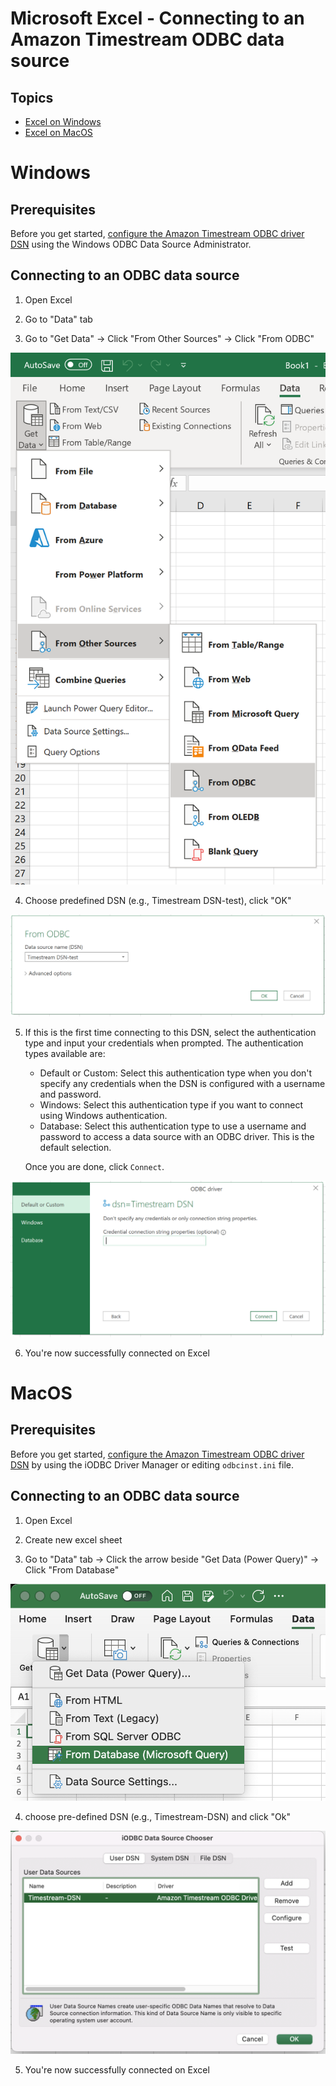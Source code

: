 # Microsoft Excel - Connecting to an Amazon Timestream ODBC data source

## Topics
- [Excel on Windows](#windows)
- [Excel on MacOS](#macos)

# Windows

## Prerequisites
Before you get started, [configure the Amazon Timestream ODBC driver DSN](windows-dsn-configuration.md) using the Windows ODBC Data Source Administrator. 

## Connecting to an ODBC data source

1. Open Excel

2. Go to "Data" tab

3. Go to "Get Data" -> Click "From Other Sources" -> Click "From ODBC"

![Excel ODBC](../images/excel_odbc.png)

4. Choose predefined DSN (e.g., Timestream DSN-test), click "OK"

![Excel DSN](../images/excel_dsn.png)

5. If this is the first time connecting to this DSN, select the authentication type and input your credentials when prompted. The authentication types available are:

    * Default or Custom: Select this authentication type when you don't specify any credentials when the DSN is configured with a username and password.
    * Windows: Select this authentication type if you want to connect using Windows authentication.
    * Database: Select this authentication type to use a username and password to access a data source with an ODBC driver. This is the default selection.

   Once you are done, click `Connect`.

![Excel Connect Popup](../images/excel_odbc_connect.png)

6. You're now successfully connected on Excel

# MacOS

## Prerequisites
Before you get started, [configure the Amazon Timestream ODBC driver DSN](macOS-dsn-configuration.md) by using the iODBC 
Driver Manager or editing `odbcinst.ini` file.

## Connecting to an ODBC data source

1. Open Excel

2. Create new excel sheet

3. Go to "Data" tab -> Click the arrow beside "Get Data (Power Query)" -> Click "From Database"

![Excel ODBC (Mac)](../images/mac_excel_odbc.png)

4. choose pre-defined DSN (e.g., Timestream-DSN) and click "Ok"

![Excel DSN (Mac)](../images/mac_excel_dsn.png)

5. You're now successfully connected on Excel
